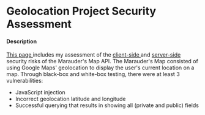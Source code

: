 <h1> Geolocation Project Security Assessment </h1>
<p></p>

<h4> Description </h4>
<p>
	<a href="http://ahakone.github.io/security/"> This page </a> includes my assessment of the <a href="https://github.com/ahakone/comp20-ahakone/tree/master/mmap"> client-side </a> and <a href="https://github.com/ahakone/comp20-ahakone/tree/master/whereintheworld"> server-side </a> security risks of the Marauder's Map API. The Marauder's Map consisted of using Google Maps' geolocation to display the user's current location on a map. Through black-box and white-box testing, there were at least 3 vulnerabilities: 
	<ul>
		<li> JavaScript injection </li>
		<li> Incorrect geolocation latitude and longitude </li> 
		<li> Successful querying that results in showing all (private and public) fields </li>
	</ul>
</p>